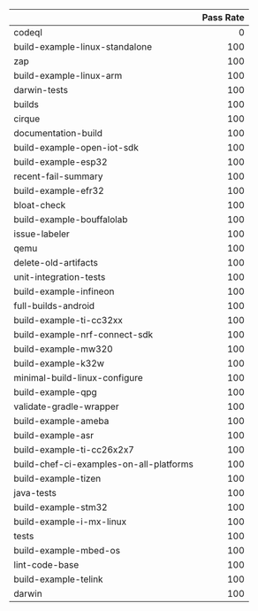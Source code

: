 |                                         |   Pass Rate |
|:----------------------------------------|------------:|
| codeql                                  |           0 |
| build-example-linux-standalone          |         100 |
| zap                                     |         100 |
| build-example-linux-arm                 |         100 |
| darwin-tests                            |         100 |
| builds                                  |         100 |
| cirque                                  |         100 |
| documentation-build                     |         100 |
| build-example-open-iot-sdk              |         100 |
| build-example-esp32                     |         100 |
| recent-fail-summary                     |         100 |
| build-example-efr32                     |         100 |
| bloat-check                             |         100 |
| build-example-bouffalolab               |         100 |
| issue-labeler                           |         100 |
| qemu                                    |         100 |
| delete-old-artifacts                    |         100 |
| unit-integration-tests                  |         100 |
| build-example-infineon                  |         100 |
| full-builds-android                     |         100 |
| build-example-ti-cc32xx                 |         100 |
| build-example-nrf-connect-sdk           |         100 |
| build-example-mw320                     |         100 |
| build-example-k32w                      |         100 |
| minimal-build-linux-configure           |         100 |
| build-example-qpg                       |         100 |
| validate-gradle-wrapper                 |         100 |
| build-example-ameba                     |         100 |
| build-example-asr                       |         100 |
| build-example-ti-cc26x2x7               |         100 |
| build-chef-ci-examples-on-all-platforms |         100 |
| build-example-tizen                     |         100 |
| java-tests                              |         100 |
| build-example-stm32                     |         100 |
| build-example-i-mx-linux                |         100 |
| tests                                   |         100 |
| build-example-mbed-os                   |         100 |
| lint-code-base                          |         100 |
| build-example-telink                    |         100 |
| darwin                                  |         100 |